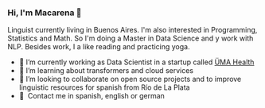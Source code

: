 ### Hi, I'm Macarena 👋

Linguist currently living in Buenos Aires. I'm also interested in Programming, Statistics and Math. So I'm doing a Master in Data Science and y work with NLP. Besides work, I a like reading and practicing yoga.

- 🔭 I’m currently working as Data Scientist in a startup called [ÜMA Health](https://umasalud.com/)
- 🌱 I’m learning about transformers and cloud services
- 👯 I’m looking to collaborate on open source projects and to improve linguistic resources for spanish from Río de La Plata
- :speech_balloon:&nbsp; Contact me in spanish, english or german

